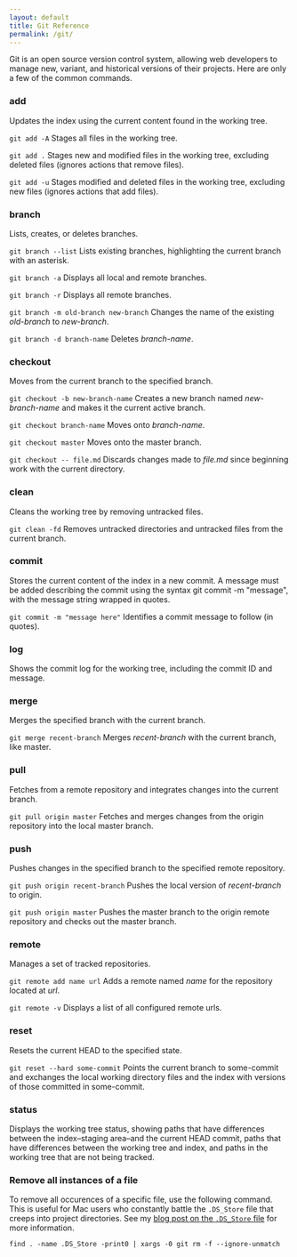```yaml
---
layout: default
title: Git Reference
permalink: /git/
---
```


Git is an open source version control system, allowing web developers to manage new, variant, and historical versions of their projects. Here are only a few of the common commands.

### add

Updates the index using the current content found in the working tree.

`git add -A` Stages all files in the working tree.

`git add .` Stages new and modified files in the working tree, excluding deleted files (ignores actions that remove files).

`git add -u` Stages modified and deleted files in the working tree, excluding new files (ignores actions that add files).

### branch

Lists, creates, or deletes branches.

`git branch --list` Lists existing branches, highlighting the current branch with an asterisk.

`git branch -a` Displays all local and remote branches.

`git branch -r` Displays all remote branches.

`git branch -m old-branch new-branch` Changes the name of the existing _old-branch_ to _new-branch_.

`git branch -d branch-name` Deletes _branch-name_.

### checkout

Moves from the current branch to the specified branch.

`git checkout -b new-branch-name` Creates a new branch named _new-branch-name_ and makes it the current active branch.

`git checkout branch-name` Moves onto _branch-name_.

`git checkout master` Moves onto the master branch.

`git checkout -- file.md` Discards changes made to _file.md_ since beginning work with the current directory.

### clean

Cleans the working tree by removing untracked files.

`git clean -fd` Removes untracked directories and untracked files from the current branch.

### commit

Stores the current content of the index in a new commit. A message must be added describing the commit using the syntax git commit -m "message", with the message string wrapped in quotes.

`git commit -m "message here"` Identifies a commit message to follow (in quotes).

### log

Shows the commit log for the working tree, including the commit ID and message.

### merge

Merges the specified branch with the current branch.

`git merge recent-branch` Merges _recent-branch_ with the current branch, like master.

### pull

Fetches from a remote repository and integrates changes into the current branch.

`git pull origin master` Fetches and merges changes from the origin repository into the local master branch.

### push

Pushes changes in the specified branch to the specified remote repository.

`git push origin recent-branch` Pushes the local version of _recent-branch_ to origin.

`git push origin master` Pushes the master branch to the origin remote repository and checks out the master branch.

### remote

Manages a set of tracked repositories.

`git remote add name url` Adds a remote named _name_ for the repository located at _url_.

`git remote -v` Displays a list of all configured remote urls.

### reset

Resets the current HEAD to the specified state.

`git reset --hard some-commit` Points the current branch to some-commit and exchanges the local working directory files and the index with versions of those committed in some-commit.

### status

Displays the working tree status, showing paths that have differences between the index–staging area–and the current HEAD commit, paths that have differences between the working tree and index, and paths in the working tree that are not being tracked.

### Remove all instances of a file

To remove all occurences of a specific file, use the following command. This is useful for Mac users who constantly battle the `.DS_Store` file that creeps into project directories. See my [blog post on the `.DS_Store` file](/martech/2022/git-remove-ds-store) for more information.

`find . -name .DS_Store -print0 | xargs -0 git rm -f --ignore-unmatch`